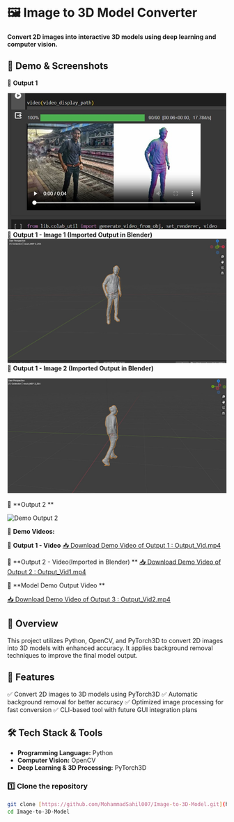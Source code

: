 # 🖼️ Image to 3D Model Converter

**Convert 2D images into interactive 3D models using deep learning and computer vision.**
## 🎥 Demo & Screenshots
🔹 **Output 1**

![Demo Output 1](Output/1.jpeg)
🔹 **Output 1 - Image 1 (Imported Output in Blender)**
![Demo Output-1 when its imported in Blender](Output/2.jpeg)
🔹 **Output 1 - Image 2 (Imported Output in Blender)**

![Demo Output-2 when its imported in Blender](Output/3.jpeg)

🔹 **Output 2 **

![Demo Output 2](Output/5.jpeg)

🔹 **Demo Videos:**

🔹 **Output 1 - Video**
[📥 Download Demo Video of Output 1 :  Output_Vid.mp4](https://github.com/MohammadSahil007/Image-to-3D-Object/raw/main/Output/Output_Vid.mp4)

🔹 **Output 2 - Video(Imported in Blender) **
[📥 Download Demo Video of Output 2 :  Output_Vid1.mp4](https://github.com/MohammadSahil007/Image-to-3D-Object/raw/main/Output/Output_Vid1.mp4)

🔹 **Model Demo Output Video **

[📥 Download Demo Video of Output 3 :  Output_Vid2.mp4](https://github.com/MohammadSahil007/Image-to-3D-Object/raw/main/Output/Output_Vid2.mp4)

## 📌 Overview

This project utilizes Python, OpenCV, and PyTorch3D to convert 2D images into 3D models with enhanced accuracy. It applies background removal techniques to improve the final model output.

## 🚀 Features

✅ Convert 2D images to 3D models using PyTorch3D
✅ Automatic background removal for better accuracy
✅ Optimized image processing for fast conversion
✅ CLI-based tool with future GUI integration plans

## 🛠️ Tech Stack & Tools

- **Programming Language:** Python
- **Computer Vision:** OpenCV
- **Deep Learning & 3D Processing:** PyTorch3D




### 1️⃣ Clone the repository

```bash
git clone [https://github.com/MohammadSahil007/Image-to-3D-Model.git](https://github.com/MohammadSahil007/Image-to-3D-Model.git)
cd Image-to-3D-Model
